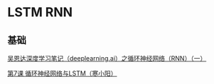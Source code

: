 # LSTM RNN



## 基础

[吴恩达深度学习笔记（deeplearning.ai）之循环神经网络（RNN）（一）](https://www.cnblogs.com/szxspark/p/8451915.html)

[第7课 循环神经网络与LSTM（寒小阳）](https://www.youtube.com/watch?v=nLPTyL4aLzM)

